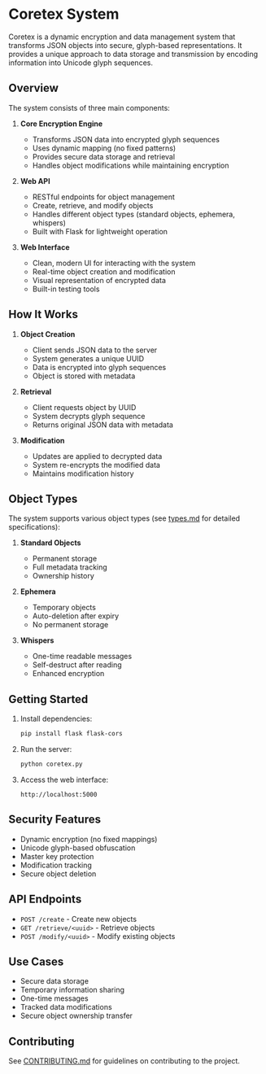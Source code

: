# Coretex System

Coretex is a dynamic encryption and data management system that transforms JSON objects into secure, glyph-based representations. It provides a unique approach to data storage and transmission by encoding information into Unicode glyph sequences.

## Overview

The system consists of three main components:

1. **Core Encryption Engine**
   - Transforms JSON data into encrypted glyph sequences
   - Uses dynamic mapping (no fixed patterns)
   - Provides secure data storage and retrieval
   - Handles object modifications while maintaining encryption

2. **Web API**
   - RESTful endpoints for object management
   - Create, retrieve, and modify objects
   - Handles different object types (standard objects, ephemera, whispers)
   - Built with Flask for lightweight operation

3. **Web Interface**
   - Clean, modern UI for interacting with the system
   - Real-time object creation and modification
   - Visual representation of encrypted data
   - Built-in testing tools

## How It Works

1. **Object Creation**
   - Client sends JSON data to the server
   - System generates a unique UUID
   - Data is encrypted into glyph sequences
   - Object is stored with metadata

2. **Retrieval**
   - Client requests object by UUID
   - System decrypts glyph sequence
   - Returns original JSON data with metadata

3. **Modification**
   - Updates are applied to decrypted data
   - System re-encrypts the modified data
   - Maintains modification history

## Object Types

The system supports various object types (see [types.md](types.md) for detailed specifications):

1. **Standard Objects**
   - Permanent storage
   - Full metadata tracking
   - Ownership history

2. **Ephemera**
   - Temporary objects
   - Auto-deletion after expiry
   - No permanent storage

3. **Whispers**
   - One-time readable messages
   - Self-destruct after reading
   - Enhanced encryption

## Getting Started

1. Install dependencies:
   ```bash
   pip install flask flask-cors
   ```

2. Run the server:
   ```bash
   python coretex.py
   ```

3. Access the web interface:
   ```
   http://localhost:5000
   ```

## Security Features

- Dynamic encryption (no fixed mappings)
- Unicode glyph-based obfuscation
- Master key protection
- Modification tracking
- Secure object deletion

## API Endpoints

- `POST /create` - Create new objects
- `GET /retrieve/<uuid>` - Retrieve objects
- `POST /modify/<uuid>` - Modify existing objects

## Use Cases

- Secure data storage
- Temporary information sharing
- One-time messages
- Tracked data modifications
- Secure object ownership transfer

## Contributing

See [CONTRIBUTING.md](CONTRIBUTING.md) for guidelines on contributing to the project.
